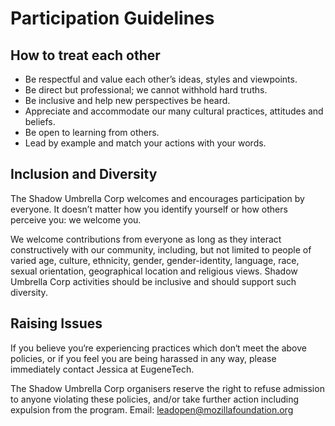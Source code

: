 <!--- SHADOW UMBRELLA CORP PARTICIPATION GUIDLINES --->
# Participation Guidelines

## How to treat each other

* Be respectful and value each other’s ideas, styles and viewpoints.
* Be direct but professional; we cannot withhold hard truths.
* Be inclusive and help new perspectives be heard.
* Appreciate and accommodate our many cultural practices, attitudes and beliefs.
* Be open to learning from others.
* Lead by example and match your actions with your words.

## Inclusion and Diversity

The Shadow Umbrella Corp welcomes and encourages participation by everyone. It doesn’t matter how you identify yourself or how others perceive you: we welcome you.

We welcome contributions from everyone as long as they interact constructively with our community, including, but not limited to people of varied age, culture, ethnicity, gender, gender-identity, language, race, sexual orientation, geographical location and religious views.
Shadow Umbrella Corp activities should be inclusive and should support such diversity.

## Raising Issues

If you believe you‘re experiencing practices which don‘t meet the above policies, or if you feel you are being harassed in any way, please immediately contact Jessica at EugeneTech.

The Shadow Umbrella Corp organisers reserve the right to refuse admission to anyone violating these policies, and/or take further action including expulsion from the program.
Email: leadopen@mozillafoundation.org
<!--- END MOZFEST PARTICIPATION GUIDLINES --->
